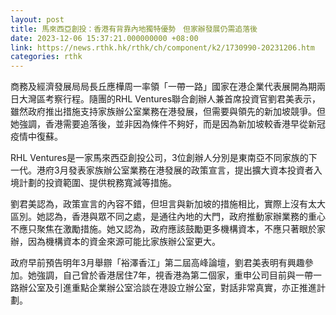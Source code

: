 ```yaml
---
layout: post
title: 馬來西亞創投：香港有背靠內地獨特優勢　但家辦發展仍需追落後
date: 2023-12-06 15:37:21.000000000 +08:00
link: https://news.rthk.hk/rthk/ch/component/k2/1730990-20231206.htm
categories: rthk
---
```


商務及經濟發展局局長丘應樺周一率領「一帶一路」國家在港企業代表展開為期兩日大灣區考察行程。隨團的RHL Ventures聯合創辦人兼首席投資官劉君美表示，雖然政府推出措施支持家族辦公室業務在港發展，但需要與領先的新加坡競爭。但她強調，香港需要追落後，並非因為條件不夠好，而是因為新加坡較香港早從新冠疫情中復蘇。

RHL Ventures是一家馬來西亞創投公司，3位創辦人分別是東南亞不同家族的下一代。港府3月發表家族辦公室業務在港發展的政策宣言，提出擴大資本投資者入境計劃的投資範圍、提供稅務寬減等措施。

劉君美認為，政策宣言的內容不錯，但坦言與新加坡的措施相比，實際上沒有太大區別。她認為，香港與眾不同之處，是通往內地的大門，政府推動家辦業務的重心不應只聚焦在激勵措施。她又認為，政府應該鼓勵更多機構資本，不應只著眼於家辦，因為機構資本的資金來源可能比家族辦公室更大。

政府早前預告明年3月舉辧「裕澤香江」第二屆高峰論壇，劉君美表明有興趣參加。她強調，自己曾於香港居住7年，視香港為第二個家，重申公司目前與一帶一路辦公室及引進重點企業辦公室洽談在港設立辦公室，對話非常真實，亦正推進計劃。
